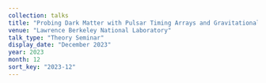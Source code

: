 ```yaml
---
collection: talks
title: "Probing Dark Matter with Pulsar Timing Arrays and Gravitational Wave Detectors"
venue: "Lawrence Berkeley National Laboratory"
talk_type: "Theory Seminar"
display_date: "December 2023"
year: 2023
month: 12
sort_key: "2023-12"
---
```

